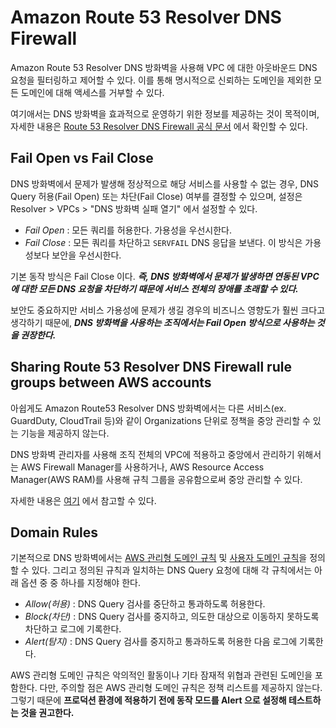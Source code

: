 # Amazon Route 53 Resolver DNS Firewall

Amazon Route 53 Resolver DNS 방화벽을 사용해 VPC 에 대한 아웃바운드 DNS 요청을 필터링하고 제어할 수 있다.
이를 통해 명시적으로 신뢰하는 도메인을 제외한 모든 도메인에 대해 액세스를 거부할 수 있다.

여기애서는 DNS 방화벽을 효과적으로 운영하기 위한 정보를 제공하는 것이 목적이며, 자세한 내용은 [Route 53 Resolver DNS Firewall 공식 문서](https://docs.aws.amazon.com/ko_kr/Route53/latest/DeveloperGuide/resolver-dns-firewall.html) 에서 확인할 수 있다. 

## Fail Open vs Fail Close

DNS 방화벽에서 문제가 발생해 정상적으로 해당 서비스를 사용할 수 없는 경우, DNS Query 허용(Fail Open) 또는 차단(Fail Close) 여부를 결정할 수 있으며, 설정은 Resolver > VPCs > "DNS 방화벽 실패 열기" 에서 설정할 수 있다.

* *Fail Open* : 모든 쿼리를 허용한다. 가용성을 우선시한다.
* *Fail Close* : 모든 쿼리를 차단하고 `SERVFAIL` DNS 응답을 보낸다. 이 방식은 가용성보다 보안을 우선시한다.

기본 동작 방식은 Fail Close 이다. ***즉, DNS 방화벽에서 문제가 발생하면 연동된 VPC에 대한 모든 DNS 요청을 차단하기 때문에 서비스 전체의 장애를 초래할 수 있다.***

보안도 중요하지만 서비스 가용성에 문제가 생길 경우의 비즈니스 영향도가 훨씬 크다고 생각하기 때문에, ***DNS 방화벽을 사용하는 조직에서는 Fail Open 방식으로 사용하는 것을 권장한다.***


## Sharing Route 53 Resolver DNS Firewall rule groups between AWS accounts

아쉽게도 Amazon Route53 Resolver DNS 방화벽에서는 다른 서비스(ex. GuardDuty, CloudTrail 등)와 같이 Organizations 단위로 정책을 중앙 관리할 수 있는 기능을 제공하지 않는다.

DNS 방화벽 관리자를 사용해 조직 전체의 VPC에 적용하고 중앙에서 관리하기 위해서는 AWS Firewall Manager를 사용하거나, AWS Resource Access Manager(AWS RAM)를 사용해 규칙 그룹을 공유함으로써 중앙 관리할 수 있다.

자세한 내용은 [여기](https://docs.aws.amazon.com/ko_kr/Route53/latest/DeveloperGuide/resolver-dns-firewall-rule-group-sharing.html) 에서 참고할 수 있다.


## Domain Rules

기본적으로 DNS 방화벽에서는 [AWS 관리형 도메인 규칙](https://docs.aws.amazon.com/ko_kr/Route53/latest/DeveloperGuide/resolver-dns-firewall-managed-domain-lists.html) 및 [사용자 도메인 규칙](https://docs.aws.amazon.com/ko_kr/Route53/latest/DeveloperGuide/resolver-dns-firewall-user-managed-domain-lists.html)을 정의할 수 있다.
그리고 정의된 규칙과 일치하는 DNS Query 요청에 대해 각 규칙에서는 아래 옵션 중 중 하나를 지정해야 한다.

* *Allow(허용)* : DNS Query 검사를 중단하고 통과하도록 허용한다.
* *Block(차단)* : DNS Query 검사를 중지하고, 의도한 대상으로 이동하지 못하도록 차단하고 로그에 기록한다.
* *Alert(탐지)* : DNS Query 검사를 중지하고 통과하도록 허용한 다음 로그에 기록한다.

AWS 관리형 도메인 규칙은 악의적인 활동이나 기타 잠재적 위협과 관련된 도메인을 포함한다. 
다만, 주의할 점은 AWS 관리형 도메인 규칙은 정책 리스트를 제공하지 않는다. 그렇기 때문에 **프로덕션 환경에 적용하기 전에 동작 모드를 Alert 으로 설정해 테스트하는 것을 권고한다.**
